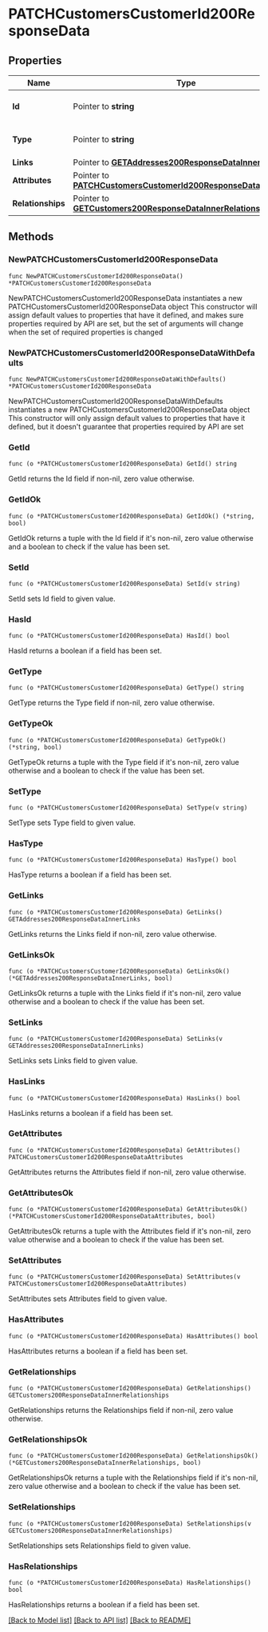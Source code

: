 # PATCHCustomersCustomerId200ResponseData

## Properties

Name | Type | Description | Notes
------------ | ------------- | ------------- | -------------
**Id** | Pointer to **string** | The resource&#39;s id | [optional] 
**Type** | Pointer to **string** | The resource&#39;s type | [optional] [default to "customers"]
**Links** | Pointer to [**GETAddresses200ResponseDataInnerLinks**](GETAddresses200ResponseDataInnerLinks.md) |  | [optional] 
**Attributes** | Pointer to [**PATCHCustomersCustomerId200ResponseDataAttributes**](PATCHCustomersCustomerId200ResponseDataAttributes.md) |  | [optional] 
**Relationships** | Pointer to [**GETCustomers200ResponseDataInnerRelationships**](GETCustomers200ResponseDataInnerRelationships.md) |  | [optional] 

## Methods

### NewPATCHCustomersCustomerId200ResponseData

`func NewPATCHCustomersCustomerId200ResponseData() *PATCHCustomersCustomerId200ResponseData`

NewPATCHCustomersCustomerId200ResponseData instantiates a new PATCHCustomersCustomerId200ResponseData object
This constructor will assign default values to properties that have it defined,
and makes sure properties required by API are set, but the set of arguments
will change when the set of required properties is changed

### NewPATCHCustomersCustomerId200ResponseDataWithDefaults

`func NewPATCHCustomersCustomerId200ResponseDataWithDefaults() *PATCHCustomersCustomerId200ResponseData`

NewPATCHCustomersCustomerId200ResponseDataWithDefaults instantiates a new PATCHCustomersCustomerId200ResponseData object
This constructor will only assign default values to properties that have it defined,
but it doesn't guarantee that properties required by API are set

### GetId

`func (o *PATCHCustomersCustomerId200ResponseData) GetId() string`

GetId returns the Id field if non-nil, zero value otherwise.

### GetIdOk

`func (o *PATCHCustomersCustomerId200ResponseData) GetIdOk() (*string, bool)`

GetIdOk returns a tuple with the Id field if it's non-nil, zero value otherwise
and a boolean to check if the value has been set.

### SetId

`func (o *PATCHCustomersCustomerId200ResponseData) SetId(v string)`

SetId sets Id field to given value.

### HasId

`func (o *PATCHCustomersCustomerId200ResponseData) HasId() bool`

HasId returns a boolean if a field has been set.

### GetType

`func (o *PATCHCustomersCustomerId200ResponseData) GetType() string`

GetType returns the Type field if non-nil, zero value otherwise.

### GetTypeOk

`func (o *PATCHCustomersCustomerId200ResponseData) GetTypeOk() (*string, bool)`

GetTypeOk returns a tuple with the Type field if it's non-nil, zero value otherwise
and a boolean to check if the value has been set.

### SetType

`func (o *PATCHCustomersCustomerId200ResponseData) SetType(v string)`

SetType sets Type field to given value.

### HasType

`func (o *PATCHCustomersCustomerId200ResponseData) HasType() bool`

HasType returns a boolean if a field has been set.

### GetLinks

`func (o *PATCHCustomersCustomerId200ResponseData) GetLinks() GETAddresses200ResponseDataInnerLinks`

GetLinks returns the Links field if non-nil, zero value otherwise.

### GetLinksOk

`func (o *PATCHCustomersCustomerId200ResponseData) GetLinksOk() (*GETAddresses200ResponseDataInnerLinks, bool)`

GetLinksOk returns a tuple with the Links field if it's non-nil, zero value otherwise
and a boolean to check if the value has been set.

### SetLinks

`func (o *PATCHCustomersCustomerId200ResponseData) SetLinks(v GETAddresses200ResponseDataInnerLinks)`

SetLinks sets Links field to given value.

### HasLinks

`func (o *PATCHCustomersCustomerId200ResponseData) HasLinks() bool`

HasLinks returns a boolean if a field has been set.

### GetAttributes

`func (o *PATCHCustomersCustomerId200ResponseData) GetAttributes() PATCHCustomersCustomerId200ResponseDataAttributes`

GetAttributes returns the Attributes field if non-nil, zero value otherwise.

### GetAttributesOk

`func (o *PATCHCustomersCustomerId200ResponseData) GetAttributesOk() (*PATCHCustomersCustomerId200ResponseDataAttributes, bool)`

GetAttributesOk returns a tuple with the Attributes field if it's non-nil, zero value otherwise
and a boolean to check if the value has been set.

### SetAttributes

`func (o *PATCHCustomersCustomerId200ResponseData) SetAttributes(v PATCHCustomersCustomerId200ResponseDataAttributes)`

SetAttributes sets Attributes field to given value.

### HasAttributes

`func (o *PATCHCustomersCustomerId200ResponseData) HasAttributes() bool`

HasAttributes returns a boolean if a field has been set.

### GetRelationships

`func (o *PATCHCustomersCustomerId200ResponseData) GetRelationships() GETCustomers200ResponseDataInnerRelationships`

GetRelationships returns the Relationships field if non-nil, zero value otherwise.

### GetRelationshipsOk

`func (o *PATCHCustomersCustomerId200ResponseData) GetRelationshipsOk() (*GETCustomers200ResponseDataInnerRelationships, bool)`

GetRelationshipsOk returns a tuple with the Relationships field if it's non-nil, zero value otherwise
and a boolean to check if the value has been set.

### SetRelationships

`func (o *PATCHCustomersCustomerId200ResponseData) SetRelationships(v GETCustomers200ResponseDataInnerRelationships)`

SetRelationships sets Relationships field to given value.

### HasRelationships

`func (o *PATCHCustomersCustomerId200ResponseData) HasRelationships() bool`

HasRelationships returns a boolean if a field has been set.


[[Back to Model list]](../README.md#documentation-for-models) [[Back to API list]](../README.md#documentation-for-api-endpoints) [[Back to README]](../README.md)


